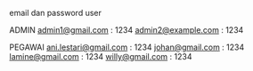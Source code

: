 email dan password user

ADMIN
admin1@gmail.com : 1234
admin2@example.com : 1234

PEGAWAI
ani.lestari@gmail.com : 1234
johan@gmail.com : 1234
lamine@gmail.com : 1234
willy@gmail.com : 1234
